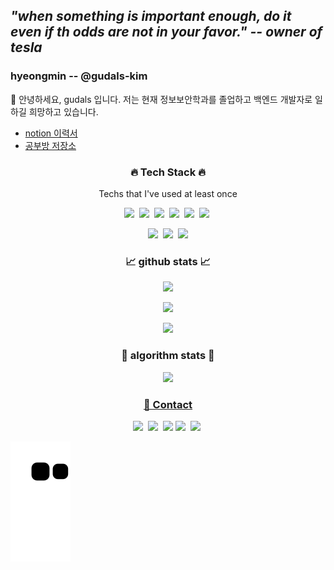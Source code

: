 
## ***"when something is important enough,  do it even if th odds are not in your favor." -- owner of tesla***

### hyeongmin -- @gudals-kim

👋 안녕하세요, gudals 입니다. 저는 현재 정보보안학과를 졸업하고 백엔드 개발자로 일하길 희망하고 있습니다. 

- [notion 이력서]()
- [공부방 저장소](https://github.com/gudals-kim/Studyroom#studyroom)


<h3 align="center"> 🔥 Tech Stack 🔥</h3>

<p align="center"> Techs that I've used at least once </p>

<p align="center">
  <img src="https://img.shields.io/badge/Java-007396?style=flat-square&logo=java&logoColor=white"/></a>&nbsp  
  <img src="https://img.shields.io/badge/Python-3766AB?style=flat-square&logo=Python&logoColor=white"/></a>&nbsp  
  <img src="https://img.shields.io/badge/Jupyter-F37626?style=flat-square&logo=jupyter&logoColor=white"/></a>&nbsp 
  <img src="https://img.shields.io/badge/Spring-6DB33F?style=flat-square&logo=spring&logoColor=white"/></a>&nbsp  
  <img src="https://img.shields.io/badge/django-3766AB?style=flat-square&logo=django&logoColor=white"/></a>&nbsp 
  <img src="https://img.shields.io/badge/MySQL-fefefe?style=flat-square&logo=mysql&logoColor=dark"/></a>&nbsp 
</p>

<p align="center">
    <img src="https://img.shields.io/badge/Eclipse_IDE-2C2255?style=flat-square&logo=Eclipse IDE&logoColor=white"/></a>&nbsp
    <img src="https://img.shields.io/badge/Gradle-02303A?style=flat-square&logo=Gradle&logoColor=white"/></a>&nbsp
    <img src="https://img.shields.io/badge/IntelliJ IDEA-CC0066?style=flat-square&logo=intellij idea&logoColor=white"/></a>
</p>

<h3 align="center"> 📈 github stats 📈  </h3>

<p align="center">
<a href="https://github.com/ryo-ma/github-profile-trophy"><img src="https://github-profile-trophy.vercel.app/?username=gudals-kim&theme=dracula"></a>
</p>



<p align="center">
<a>
<picture>
<source 
  srcset="https://github-readme-stats.vercel.app/api?username=gudals-kim&show_icons=true&theme=monokai"
  media="(prefers-color-scheme: dark)"/>
<source
  srcset="https://github-readme-stats.vercel.app/api?username=gudals-kim&theme=monokai&show_icons=true"
  media="(prefers-color-scheme: light), (prefers-color-scheme: no-preference)"/>
<img src="https://github-readme-stats.vercel.app/api?username=anuraghazra&show_icons=true"/>
</picture>
</a>
</p>
<p align="center">
<a href="https://opgc.me/#/users/gudals-kim" target="_blank"><img src="https://api.opgc.me/githubs/users/gudals-kim/tag/?theme=prism" /></a>
</p>

<h3 align="center"> 👀 algorithm stats 👀  </h3>
<p align="center">
<a href="https://solved.ac/gudals/"><img src="http://mazassumnida.wtf/api/v2/generate_badge?boj=gudals">
</p>





<h3 align="center"> 🤙 Contact  </h3>
<p align="center">
  <a href="https://www.instagram.com/dev_gudals/"><img src="https://img.shields.io/badge/Instagram-E4405F?style=flat-square&logo=instagram&logoColor=white&link=instagram.com/dev_gudals"/></a>&nbsp 
  <a href="mailto:kimtuti95@gmail.com"><img src="https://img.shields.io/badge/Gmail-D14836?style=flat-square&logo=gmail&logoColor=white&link=https://github.com/gudals-kim"/></a>&nbsp 
  <a href="https://velog.io/@gudals-kim"><img src="https://img.shields.io/badge/Tech Blog-6400AA?style=flat-square&logo=velog&logoColor=white&link=https://github.com/gudals-kim"/></a>
  <a href="https://discord.gg/e9ySmU52"><img src="https://img.shields.io/badge/Discord-7289DA?style=flat-square&logo=discord&logoColor=white"/></a>&nbsp
  <a href="https://join.slack.com/t/slack-tjv4707/shared_invite/zt-1odsm566p-s5mu8uIOEmBj8u8H36ihuQ"><img src="https://img.shields.io/badge/Slack-4A154B?style=flat-square&logo=slack&logoColor=white"/></a>&nbsp
</p>
    
    

![snake gif](https://github.com/gudals-kim/gudals-kim/blob/output/github-contribution-grid-snake.svg)
